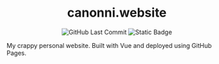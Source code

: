 <div align="center">
  <h1>canonni.website</h1>

  <img alt="GitHub Last Commit" src="https://img.shields.io/github/last-commit/canonnizq/canonni.website?style=flat-square">
  <img alt="Static Badge" src="https://img.shields.io/badge/made_by-CanonNi-white?style=flat-square">
</div>

My crappy personal website. Built with Vue and deployed using GitHub Pages.
